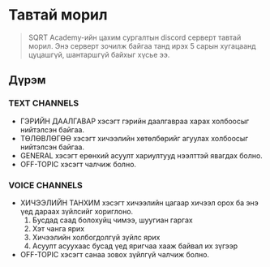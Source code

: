 # Тавтай морил
> SQRT Academy-ийн цахим сургалтын discord серверт тавтай морил. Энэ серверт зочилж байгаа танд ирэх 5 сарын хугацаанд цуцашгүй, шантаршгүй байхыг хүсье ээ.

## Дүрэм
### TEXT CHANNELS
- ГЭРИЙН ДААЛГАВАР хэсэгт гэрийн даалгавраа харах холбоосыг нийтэлсэн байгаа.
- ТӨЛӨВЛӨГӨӨ хэсэгт хичээлийн хөтөлбөрийг агуулах холбоосыг нийтэлсэн байгаа.
- GENERAL хэсэгт ерөнхий асуулт хариултууд нээлттэй явагдах болно.
- OFF-TOPIC хэсэгт чалчиж болно.
### VOICE CHANNELS
- ХИЧЭЭЛИЙН ТАНХИМ хэсэгт хичээлийн цагаар хичээл орох ба энэ үед дараах зүйлсийг хориглоно.
    1. Бусдад саад болохуйц чимээ, шуугиан гаргах
    2. Хэт чанга ярих
    3. Хичээлийн холбогдолгүй зүйлс ярих
    4. Асуулт асуухаас бусад үед яригчаа хааж байвал их зүгээр
- OFF-TOPIC хэсэгт санаа зовох зүйлгүй чалчиж болно.